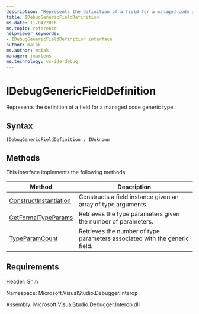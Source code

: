 ```yaml
---
description: "Represents the definition of a field for a managed code generic type."
title: IDebugGenericFieldDefinition
ms.date: 11/04/2016
ms.topic: reference
helpviewer_keywords:
- IDebugGenericFieldDefinition interface
author: maiak
ms.author: maiak
manager: jmartens
ms.technology: vs-ide-debug
---
```

# IDebugGenericFieldDefinition

Represents the definition of a field for a managed code generic type.

## Syntax

```
IDebugGenericFieldDefinition : IUnknown
```

## Methods
 This interface implements the following methods:

|Method|Description|
|------------|-----------------|
|[ConstructInstantiation](../../../extensibility/debugger/reference/idebuggenericfielddefinition-constructinstantiation.md)|Constructs a field instance given an array of type arguments.|
|[GetFormalTypeParams](../../../extensibility/debugger/reference/idebuggenericfielddefinition-getformaltypeparams.md)|Retrieves the type parameters given the number of parameters.|
|[TypeParamCount](../../../extensibility/debugger/reference/idebuggenericfielddefinition-typeparamcount.md)|Retrieves the number of type parameters associated with the generic field.|

## Requirements
 Header: Sh.h

 Namespace: Microsoft.VisualStudio.Debugger.Interop

 Assembly: Microsoft.VisualStudio.Debugger.Interop.dll
